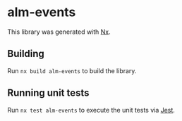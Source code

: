 # alm-events

This library was generated with [Nx](https://nx.dev).

## Building

Run `nx build alm-events` to build the library.

## Running unit tests

Run `nx test alm-events` to execute the unit tests via [Jest](https://jestjs.io).
